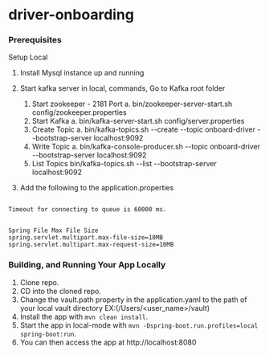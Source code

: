 # driver-onboarding



### Prerequisites

Setup Local   

1. Install Mysql instance up and running
2. Start kafka server in local, commands, Go to Kafka root folder

    1. Start zookeeper - 2181 Port
       a. bin/zookeeper-server-start.sh config/zookeeper.properties
    2. Start Kafka
       a. bin/kafka-server-start.sh config/server.properties
    3. Create Topic
       a. bin/kafka-topics.sh --create --topic onboard-driver --bootstrap-server localhost:9092
    4. Write Topic
       a. bin/kafka-console-producer.sh --topic onboard-driver --bootstrap-server localhost:9092
    5. List Topics
       bin/kafka-topics.sh --list --bootstrap-server localhost:9092

4. Add the following to the application.properties
```

Timeout for connecting to queue is 60000 ms.


Spring File Max File Size 
spring.servlet.multipart.max-file-size=10MB
spring.servlet.multipart.max-request-size=10MB

```

### Building, and Running Your App Locally

1. Clone repo.
2. CD into the cloned repo.
3. Change the vault.path property in the application.yaml to the path of your local vault directory EX:(/Users/<user_name>/vault)
4. Install the app with `mvn clean install`.
5. Start the app in local-mode with `mvn -Dspring-boot.run.profiles=local spring-boot:run`.
6. You can then access the app at http://localhost:8080




